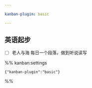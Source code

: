 ```yaml
---

kanban-plugin: basic

---
```


## 英语起步

- [ ] 老人与海 每日一个段落，做到听说读写




%% kanban:settings
```
{"kanban-plugin":"basic"}
```
%%